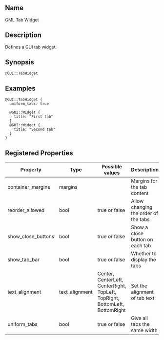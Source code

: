 ## Name

GML Tab Widget

## Description

Defines a GUI tab widget.

## Synopsis

`@GUI::TabWidget`

## Examples

```gml
@GUI::TabWidget {
  uniform_tabs: true
  
  @GUI::Widget {
    title: "First tab"
  }
  @GUI::Widget {
    title: "Second tab"
  }
}
```

## Registered Properties

| Property           | Type           | Possible values                                                             | Description                          |
|--------------------|----------------|-----------------------------------------------------------------------------|--------------------------------------|
| container_margins  | margins        |                                                                             | Margins for the tab content          |
| reorder_allowed    | bool           | true or false                                                               | Allow changing the order of the tabs |
| show_close_buttons | bool           | true or false                                                               | Show a close button on each tab      |
| show_tab_bar       | bool           | true or false                                                               | Whether to display the tabs          |
| text_alignment     | text_alignment | Center, CenterLeft, CenterRight, TopLeft, TopRight, BottomLeft, BottomRight | Set the alignment of tab text        |
| uniform_tabs       | bool           | true or false                                                               | Give all tabs the same width         |
